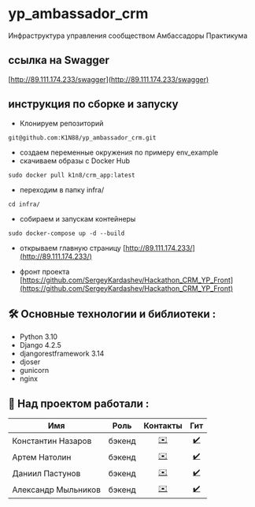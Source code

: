 # yp_ambassador_crm

Инфраструктура управления сообществом Амбассадоры Практикума

## ссылка на Swagger

[http://89.111.174.233/swagger](http://89.111.174.233/swagger)

## инструкция по сборке и запуску

- Клонируем репозиторий
```
git@github.com:K1N88/yp_ambassador_crm.git
```
- создаем переменные окружения по примеру env_example
- скачиваем образы с Docker Hub
```
sudo docker pull k1n8/crm_app:latest
```
- переходим в папку infra/
```
cd infra/
```
- собираем и запускам контейнеры
```
sudo docker-compose up -d --build
```
- открываем главную страницу [http://89.111.174.233/](http://89.111.174.233/)

- фронт проекта [https://github.com/SergeyKardashev/Hackathon_CRM_YP_Front](https://github.com/SergeyKardashev/Hackathon_CRM_YP_Front)

## :hammer_and_wrench: Основные технологии и библиотеки :

- Python 3.10
- Django 4.2.5
- djangorestframework 3.14
- djoser
- gunicorn
- nginx

## :juggling_person: Над проектом работали :

| Имя | Роль | Контакты | Гит |
| - | :-: | :-: | :-: |
| Константин Назаров | бэкенд | <a href="https://t.me/constK1N" target="_blank"> :envelope:</a>  | <a href="https://github.com/K1N88" target="_blank"> :heavy_check_mark:</a> |
| Артем Натолин | бэкенд | <a href="https://t.me/nilotan" target="_blank"> :envelope:</a>  | <a href="https://github.com/dagedarr" target="_blank"> :heavy_check_mark:</a> |
| Даниил Пастунов | бэкенд | <a href="https://t.me/allwh1te" target="_blank"> :envelope:</a>  | <a href="https://github.com/dflient" target="_blank"> :heavy_check_mark:</a> |
| Александр Мыльников | бэкенд | <a href="https://t.me/ingaksdr" target="_blank"> :envelope:</a>  | <a href="https://github.com/aksdr53" target="_blank"> :heavy_check_mark:</a> |
